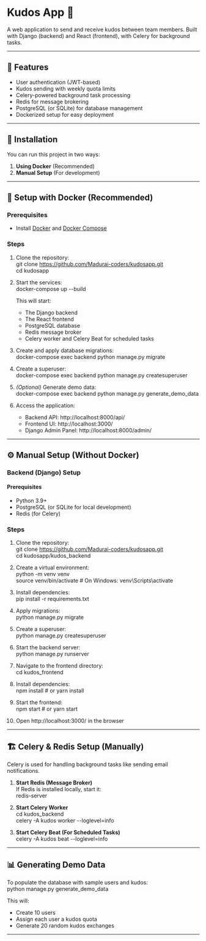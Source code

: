 # Kudos App 🎉  

A web application to send and receive kudos between team members. Built with Django (backend) and React (frontend), with Celery for background tasks.  

---

## 📌 Features  
- User authentication (JWT-based)  
- Kudos sending with weekly quota limits  
- Celery-powered background task processing  
- Redis for message brokering  
- PostgreSQL (or SQLite) for database management  
- Dockerized setup for easy deployment  

---

## 🚀 Installation  

You can run this project in two ways:  
1. **Using Docker** (Recommended)  
2. **Manual Setup** (For development)  

---

## 🐫 Setup with Docker (Recommended)  

### **Prerequisites**  
- Install [Docker](https://docs.docker.com/get-docker/) and [Docker Compose](https://docs.docker.com/compose/install/)  

### **Steps**  
1. Clone the repository:  
   git clone https://github.com/Madurai-coders/kudosapp.git  
   cd kudosapp  

2. Start the services:  
   docker-compose up --build  

   This will start:  
   - The Django backend  
   - The React frontend  
   - PostgreSQL database  
   - Redis message broker  
   - Celery worker and Celery Beat for scheduled tasks  

3. Create and apply database migrations:  
   docker-compose exec backend python manage.py migrate  

4. Create a superuser:  
   docker-compose exec backend python manage.py createsuperuser  

5. *(Optional)* Generate demo data:  
   docker-compose exec backend python manage.py generate_demo_data  

6. Access the application:  
   - Backend API: http://localhost:8000/api/  
   - Frontend UI: http://localhost:3000/  
   - Django Admin Panel: http://localhost:8000/admin/  

---

## ⚙️ Manual Setup (Without Docker)  

### **Backend (Django) Setup**  

#### **Prerequisites**  
- Python 3.9+  
- PostgreSQL (or SQLite for local development)  
- Redis (for Celery)  

### **Steps**  

1. Clone the repository:  
   git clone https://github.com/Madurai-coders/kudosapp.git  
   cd kudosapp/kudos_backend  

2. Create a virtual environment:  
   python -m venv venv  
   source venv/bin/activate  # On Windows: venv\Scripts\activate  

3. Install dependencies:  
   pip install -r requirements.txt  

4. Apply migrations:  
   python manage.py migrate  

5. Create a superuser:  
   python manage.py createsuperuser  

6. Start the backend server:  
   python manage.py runserver  

7. Navigate to the frontend directory:  
   cd kudos_frontend  

8. Install dependencies:  
   npm install  # or yarn install  

9. Start the frontend:  
   npm start  # or yarn start  

10. Open http://localhost:3000/ in the browser  

---

## 🏗️ Celery & Redis Setup (Manually)  

Celery is used for handling background tasks like sending email notifications.  

1. **Start Redis (Message Broker)**  
   If Redis is installed locally, start it:  
   redis-server  

2. **Start Celery Worker**  
   cd kudos_backend  
   celery -A kudos worker --loglevel=info  

3. **Start Celery Beat (For Scheduled Tasks)**  
   celery -A kudos beat --loglevel=info  

---

## 📊 Generating Demo Data  

To populate the database with sample users and kudos:  
python manage.py generate_demo_data  

This will:  
- Create 10 users  
- Assign each user a kudos quota  
- Generate 20 random kudos exchanges  

---

